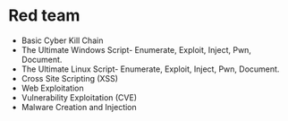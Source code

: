 # Red team
  - Basic Cyber Kill Chain
  - The Ultimate Windows Script- Enumerate, Exploit, Inject, Pwn, Document.
  - The Ultimate Linux Script- Enumerate, Exploit, Inject, Pwn, Document.
  - Cross Site Scripting (XSS)
  - Web Exploitation
  - Vulnerability Exploitation (CVE)
  - Malware Creation and Injection
